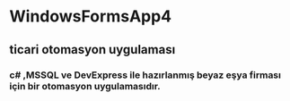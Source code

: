 # WindowsFormsApp4
##  ticari otomasyon uygulaması  
###  c# ,MSSQL ve DevExpress ile hazırlanmış beyaz eşya firması için  bir otomasyon uygulamasıdır.
